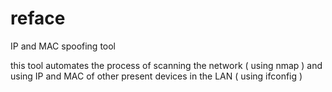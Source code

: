 # reface
IP and MAC spoofing tool

this tool automates the process of scanning the network ( using nmap ) and using IP and MAC of other present devices in the LAN ( using ifconfig ) 
